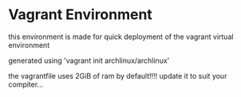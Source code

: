 # Vagrant Environment

this environment is made for quick deployment of the vagrant virtual environment

generated using 'vagrant init archlinux/archlinux'

the vagrantfile uses 2GiB of ram by default!!!! update it to suit your compiter...
